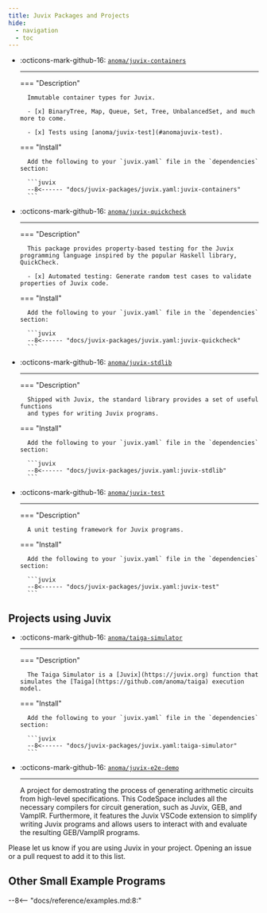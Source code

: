 ```yaml
---
title: Juvix Packages and Projects
hide:
  - navigation
  - toc
---
```


<div class="grid cards" markdown>

- :octicons-mark-github-16: [`anoma/juvix-containers`](https://github.com/anoma/juvix-containers)

    ***


    === "Description"

        Immutable container types for Juvix.

        - [x] BinaryTree, Map, Queue, Set, Tree, UnbalancedSet, and much more to come.
        
        - [x] Tests using [anoma/juvix-test](#anomajuvix-test).
        
    === "Install"

        Add the following to your `juvix.yaml` file in the `dependencies` section:

        ```juvix
        --8<------ "docs/juvix-packages/juvix.yaml:juvix-containers"
        ```

- :octicons-mark-github-16: [`anoma/juvix-quickcheck`](https://github.com/anoma/juvix-quickcheck)

    ***

    === "Description"

        This package provides property-based testing for the Juvix programming language inspired by the popular Haskell library, QuickCheck.

        - [x] Automated testing: Generate random test cases to validate properties of Juvix code.

    === "Install"

        Add the following to your `juvix.yaml` file in the `dependencies` section:

        ```juvix
        --8<------ "docs/juvix-packages/juvix.yaml:juvix-quickcheck"
        ```


- :octicons-mark-github-16: [`anoma/juvix-stdlib`](https://github.com/anoma/juvix-stdlib)

    ***


    === "Description"

        Shipped with Juvix, the standard library provides a set of useful functions
        and types for writing Juvix programs.

    === "Install"

        Add the following to your `juvix.yaml` file in the `dependencies` section:

        ```juvix
        --8<------ "docs/juvix-packages/juvix.yaml:juvix-stdlib"
        ```

- :octicons-mark-github-16: [`anoma/juvix-test`](https://github.com/anoma/juvix-test)

    ***

    === "Description"

        A unit testing framework for Juvix programs.

    === "Install"

        Add the following to your `juvix.yaml` file in the `dependencies` section:

        ```juvix
        --8<------ "docs/juvix-packages/juvix.yaml:juvix-test"
        ```

</div>

## Projects using Juvix

<div class="grid cards" markdown>

- :octicons-mark-github-16: [`anoma/taiga-simulator`](https://github.com/anoma/taiga-simulator)

    ***

    === "Description"

        The Taiga Simulator is a [Juvix](https://juvix.org) function that simulates the [Taiga](https://github.com/anoma/taiga) execution model.

    === "Install"

        Add the following to your `juvix.yaml` file in the `dependencies` section:

        ```juvix
        --8<------ "docs/juvix-packages/juvix.yaml:taiga-simulator"
        ```
    

- :octicons-mark-github-16: [`anoma/juvix-e2e-demo`](https://github.com/anoma/juvix-e2e-demo)

    ***

    A project for demostrating the process of generating arithmetic circuits from high-level specifications. This CodeSpace includes all the necessary compilers for circuit generation, such as Juvix, GEB, and VampIR. Furthermore, it features the Juvix VSCode extension to simplify writing Juvix programs and allows users to interact with and evaluate the resulting GEB/VampIR programs.

</div>

Please let us know if you are using Juvix in your project. Opening an issue or a
pull request to add it to this list.

## Other Small Example Programs

--8<-- "docs/reference/examples.md:8:"

